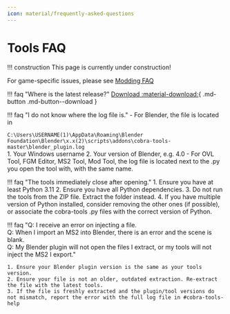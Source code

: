 ```yaml
---
icon: material/frequently-asked-questions
---
```


# Tools FAQ

!!! construction
    This page is currently under construction!

For game-specific issues, please see [Modding FAQ](../Modding-FAQ/index.md)

!!! faq "Where is the latest release?"
    [Download :material-download:](../Download.md){ .md-button .md-button--download }

!!! faq "I do not know where the log file is."
    - For Blender, the file is located in
        <div class="annotate" markdown>
            `C:\Users\USERNAME(1)\AppData\Roaming\Blender Foundation\Blender\x.x(2)\scripts\addons\cobra-tools-master\blender_plugin.log`
        </div>
        1. Your Windows username
        2. Your version of Blender, e.g. 4.0
    - For OVL Tool, FGM Editor, MS2 Tool, Mod Tool, the log file is located next to the .py you open the tool with, with the same name.

!!! faq "The tools immediately close after opening."
    1. Ensure you have at least Python 3.11
    2. Ensure you have all Python dependencies.
    3. Do not run the tools from the ZIP file. Extract the folder instead.
    4. If you have multiple version of Python installed, consider removing the other ones (if possible), or associate the cobra-tools .py files with the correct version of Python.

!!! faq "Q: I receive an error on injecting a file.<br />Q: When I import an MS2 into Blender, there is an error and the scene is blank.<br />Q: My Blender plugin will not open the files I extract, or my tools will not inject the MS2 I export."

    1. Ensure your Blender plugin version is the same as your tools version.
    2. Ensure your file is not an older, outdated extraction. Re-extract the file with the latest tools.
    3. If the file is freshly extracted and the plugin/tool versions do not mismatch, report the error with the full log file in #cobra-tools-help
